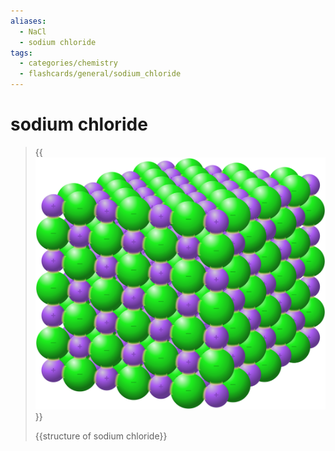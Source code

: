 ```yaml
---
aliases:
  - NaCl
  - sodium chloride
tags:
  - categories/chemistry
  - flashcards/general/sodium_chloride
---
```


# sodium chloride

> {{![structure of sodium chloride](../archives/Wikimedia%20Commons/NaCl%20bonds.svg)}}
>
> {{structure of sodium chloride}}
